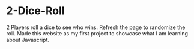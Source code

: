 # 2-Dice-Roll

2 Players roll a dice to see who wins. Refresh the page to randomize the roll.
Made this website as my first project to showcase what I am learning about Javascript. 
